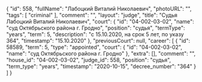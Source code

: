 {
    "id": 558,
    "fullName": "Лабоцкий Виталий Николаевич",
    "photoURL": "",
    "tags": [
        "criminal"
    ],
    "comment": "",
    "layout": "judge",
    "title": "Судья Лабоцкий Виталий Николаевич",
    "court": {
        "id": "04-002-03-02",
        "name": "суд Октябрьского района г. Гродно",
        "position": "судья",
        "termType": "years",
        "term": 5,
        "description": "c 15.10.2020, на срок 5 лет, по указу 364",
        "timestamp": "15.10.2020"
    },
    "previousCourt": null,
    "career": [
        {
            "id": 58589,
            "term": 5,
            "type": "appointed",
            "court": {
                "id": "04-002-03-02",
                "name": "суд Октябрьского района г. Гродно"
            },
            "extra": [],
            "comment": "",
            "house_id": "04-002-03-02",
            "judge_id": 558,
            "position": "судья",
            "term_type": "years",
            "timestamp": "2020-10-15",
            "decree_number": "364"
        }
    ]
}